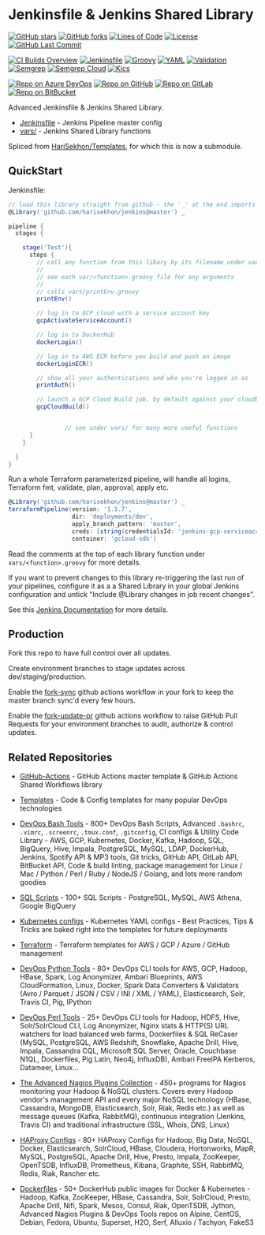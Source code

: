 # Jenkinsfile & Jenkins Shared Library

[![GitHub stars](https://img.shields.io/github/stars/HariSekhon/Jenkins?logo=github)](https://github.com/HariSekhon/Jenkins/stargazers)
[![GitHub forks](https://img.shields.io/github/forks/HariSekhon/Jenkins?logo=github)](https://github.com/HariSekhon/Jenkins/network)
[![Lines of Code](https://img.shields.io/badge/lines%20of%20code-4.0k-lightgrey?logo=codecademy)](https://github.com/HariSekhon/Jenkins)
[![License](https://img.shields.io/github/license/HariSekhon/Jenkins)](https://github.com/HariSekhon/Jenkins/blob/master/LICENSE)
[![GitHub Last Commit](https://img.shields.io/github/last-commit/HariSekhon/Jenkins?logo=github)](https://github.com/HariSekhon/Jenkins/commits/master)

[![CI Builds Overview](https://img.shields.io/badge/CI%20Builds-Overview%20Page-blue?logo=circleci)](https://harisekhon.github.io/CI-CD/)
[![Jenkinsfile](https://github.com/HariSekhon/Jenkins/actions/workflows/jenkinsfile.yaml/badge.svg)](https://github.com/HariSekhon/Jenkins/actions/workflows/jenkinsfile.yaml)
[![Groovy](https://github.com/HariSekhon/Jenkins/actions/workflows/groovyc.yaml/badge.svg)](https://github.com/HariSekhon/Jenkins/actions/workflows/groovyc.yaml)
[![YAML](https://github.com/HariSekhon/Jenkins/actions/workflows/yaml.yaml/badge.svg)](https://github.com/HariSekhon/Jenkins/actions/workflows/yaml.yaml)
[![Validation](https://github.com/HariSekhon/Jenkins/actions/workflows/validate.yaml/badge.svg)](https://github.com/HariSekhon/Jenkins/actions/workflows/validate.yaml)
[![Semgrep](https://github.com/HariSekhon/Jenkins/actions/workflows/semgrep.yaml/badge.svg)](https://github.com/HariSekhon/Jenkins/actions/workflows/semgrep.yaml)
[![Semgrep Cloud](https://github.com/HariSekhon/Jenkins/actions/workflows/semgrep-cloud.yaml/badge.svg)](https://github.com/HariSekhon/Jenkins/actions/workflows/semgrep-cloud.yaml)
[![Kics](https://github.com/HariSekhon/Jenkins/actions/workflows/kics.yaml/badge.svg)](https://github.com/HariSekhon/Jenkins/actions/workflows/kics.yaml)

[![Repo on Azure DevOps](https://img.shields.io/badge/repo-Azure%20DevOps-0078D7?logo=azure%20devops)](https://dev.azure.com/harisekhon/GitHub/_git/Jenkins)
[![Repo on GitHub](https://img.shields.io/badge/repo-GitHub-2088FF?logo=github)](https://github.com/HariSekhon/Jenkins)
[![Repo on GitLab](https://img.shields.io/badge/repo-GitLab-FCA121?logo=gitlab)](https://gitlab.com/HariSekhon/Jenkins)
[![Repo on BitBucket](https://img.shields.io/badge/repo-BitBucket-0052CC?logo=bitbucket)](https://bitbucket.org/HariSekhon/Jenkins)

Advanced Jenkinsfile & Jenkins Shared Library.

- [Jenkinsfile](https://github.com/HariSekhon/Jenkins/blob/master/Jenkinsfile) - Jenkins Pipeline master config
- [vars/](https://github.com/HariSekhon/Jenkins/tree/master/vars) - Jenkins Shared Library functions

Spliced from [HariSekhon/Templates](https://github.com/HariSekhon/Templates), for which this is now a submodule.

## QuickStart

Jenkinsfile:
```groovy
// load this library straight from github - the '_' at the end imports all functions
@Library('github.com/harisekhon/jenkins@master') _

pipeline {
  stages {

    stage('Test'){
      steps {
        // call any function from this libary by its filename under vars/... without the .groovy extension
        //
        // see each var/<function>.groovy file for any arguments
        //
        // calls vars/printEnv.groovy
        printEnv()

        // log in to GCP cloud with a service account key
        gcpActivateServiceAccount()

        // log in to DockerHub
        dockerLogin()

        // log in to AWS ECR before you build and push an image
        dockerLoginECR()

        // show all your authentications and who you're logged in as
        printAuth()

        // launch a GCP Cloud Build job, by default against your cloudbuild.yaml if no args given
        gcpCloudBuild()


				// see under vars/ for many more useful functions
      }
    }

  }
}
```

Run a whole Terraform parameterized pipeline, will handle all logins, Terraform fmt, validate, plan, approval, apply etc.
```groovy
@Library('github.com/harisekhon/jenkins@master') _
terraformPipeline(version: '1.1.7',
                  dir: 'deployments/dev',
                  apply_branch_pattern: 'master',
                  creds: [string(credentialsId: 'jenkins-gcp-serviceaccount-key', variable: 'GCP_SERVICEACCOUNT_KEY')],
                  container: 'gcloud-sdk')
```

Read the comments at the top of each library function under `vars/<function>.groovy` for more details.

If you want to prevent changes to this library re-triggering the last run of your pipelines, configure it as a a Shared Library in your global Jenkins configuration and untick "Include @Library changes in job recent changes".

See this [Jenkins Documentation](https://www.jenkins.io/doc/book/pipeline/shared-libraries/#using-libraries) for more details.

## Production

Fork this repo to have full control over all updates.

Create environment branches to stage updates across dev/staging/production.

Enable the [fork-sync](https://github.com/HariSekhon/Jenkins/blob/master/.github/workflows/fork-sync.yaml) github actions workflow in your fork to keep the master branch sync'd every few hours.

Enable the [fork-update-pr](https://github.com/HariSekhon/Jenkins/blob/master/.github/workflows/fork-update-pr.yaml) github actions workflow to raise GitHub Pull Requests for your environment branches to audit, authorize & control updates.

## Related Repositories

- [GitHub-Actions](https://github.com/HariSekhon/GitHub-Actions) - GitHub Actions master template & GitHub Actions Shared Workflows library

- [Templates](https://github.com/HariSekhon/Templates) - Code & Config templates for many popular DevOps technologies

- [DevOps Bash Tools](https://github.com/HariSekhon/DevOps-Bash-tools) - 800+ DevOps Bash Scripts, Advanced `.bashrc`, `.vimrc`, `.screenrc`, `.tmux.conf`, `.gitconfig`, CI configs & Utility Code Library - AWS, GCP, Kubernetes, Docker, Kafka, Hadoop, SQL, BigQuery, Hive, Impala, PostgreSQL, MySQL, LDAP, DockerHub, Jenkins, Spotify API & MP3 tools, Git tricks, GitHub API, GitLab API, BitBucket API, Code & build linting, package management for Linux / Mac / Python / Perl / Ruby / NodeJS / Golang, and lots more random goodies

- [SQL Scripts](https://github.com/HariSekhon/SQL-scripts) - 100+ SQL Scripts - PostgreSQL, MySQL, AWS Athena, Google BigQuery

- [Kubernetes configs](https://github.com/HariSekhon/Kubernetes-configs) - Kubernetes YAML configs - Best Practices, Tips & Tricks are baked right into the templates for future deployments

- [Terraform](https://github.com/HariSekhon/Terraform) - Terraform templates for AWS / GCP / Azure / GitHub management

- [DevOps Python Tools](https://github.com/HariSekhon/DevOps-Python-tools) - 80+ DevOps CLI tools for AWS, GCP, Hadoop, HBase, Spark, Log Anonymizer, Ambari Blueprints, AWS CloudFormation, Linux, Docker, Spark Data Converters & Validators (Avro / Parquet / JSON / CSV / INI / XML / YAML), Elasticsearch, Solr, Travis CI, Pig, IPython

- [DevOps Perl Tools](https://github.com/harisekhon/perl-tools) - 25+ DevOps CLI tools for Hadoop, HDFS, Hive, Solr/SolrCloud CLI, Log Anonymizer, Nginx stats & HTTP(S) URL watchers for load balanced web farms, Dockerfiles & SQL ReCaser (MySQL, PostgreSQL, AWS Redshift, Snowflake, Apache Drill, Hive, Impala, Cassandra CQL, Microsoft SQL Server, Oracle, Couchbase N1QL, Dockerfiles, Pig Latin, Neo4j, InfluxDB), Ambari FreeIPA Kerberos, Datameer, Linux...

- [The Advanced Nagios Plugins Collection](https://github.com/HariSekhon/Nagios-Plugins) - 450+ programs for Nagios monitoring your Hadoop & NoSQL clusters. Covers every Hadoop vendor's management API and every major NoSQL technology (HBase, Cassandra, MongoDB, Elasticsearch, Solr, Riak, Redis etc.) as well as message queues (Kafka, RabbitMQ), continuous integration (Jenkins, Travis CI) and traditional infrastructure (SSL, Whois, DNS, Linux)

- [HAProxy Configs](https://github.com/HariSekhon/HAProxy-configs) - 80+ HAProxy Configs for Hadoop, Big Data, NoSQL, Docker, Elasticsearch, SolrCloud, HBase, Cloudera, Hortonworks, MapR, MySQL, PostgreSQL, Apache Drill, Hive, Presto, Impala, ZooKeeper, OpenTSDB, InfluxDB, Prometheus, Kibana, Graphite, SSH, RabbitMQ, Redis, Riak, Rancher etc.

- [Dockerfiles](https://github.com/HariSekhon/Dockerfiles) - 50+ DockerHub public images for Docker & Kubernetes - Hadoop, Kafka, ZooKeeper, HBase, Cassandra, Solr, SolrCloud, Presto, Apache Drill, Nifi, Spark, Mesos, Consul, Riak, OpenTSDB, Jython, Advanced Nagios Plugins & DevOps Tools repos on Alpine, CentOS, Debian, Fedora, Ubuntu, Superset, H2O, Serf, Alluxio / Tachyon, FakeS3
